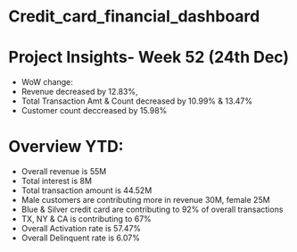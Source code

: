 # Credit_card_financial_dashboard

# Project Insights- Week 52 (24th Dec)
- WoW change:
- Revenue decreased by 12.83%,
- Total Transaction Amt & Count decreased by 10.99% & 13.47%
- Customer count deccreased by 15.98%
# Overview YTD:
 - Overall revenue is 55M
 - Total interest is 8M
 - Total transaction amount is 44.52M
 - Male customers are contributing more in revenue 30M, female 25M
 - Blue & Silver credit card are contributing to 92% of overall transactions
 - TX, NY & CA is contributing to 67%
 - Overall Activation rate is 57.47%
 - Overall Delinquent rate is 6.07%
